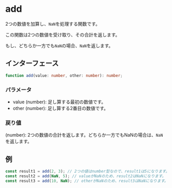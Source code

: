 # add

2つの数値を加算し、`NaN`を処理する関数です。

この関数は2つの数値を受け取り、その合計を返します。

もし、どちらか一方でも`NaN`の場合、`NaN`を返します。

## インターフェース

```typescript
function add(value: number, other: number): number;
```

### パラメータ

- value (number): 足し算する最初の数値です。
- other (number): 足し算する2番目の数値です。

### 戻り値

(number): 2つの数値の合計を返します。どちらか一方でもNaNの場合は、`NaN`を返します。

## 例

```typescript
const result1 = add(2, 3); // 2つの値はnumber型なので、result1は5になります。
const result2 = add(NaN, 5); // valueがNaNのため、result2はNaNになります。
const result3 = add(10, NaN); // otherがNaNのため、result3はNaNになります。
```
